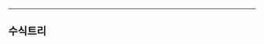 <!-- ---
layout: post
title:  "BacktotheBasic - 수(Binary Tree)"
subtitle: "자료구조-이진트리"
slug: "task-basic-008- "
description: "이진트리에 대해서 알아보고 이진트리를 구현해보자"
categories: task
tags: [task, home]
comments: true
image: "/assets/posts_con/cover_task.jpg"
google: true
sitemap :
 changefreq: daily
 priority: 1.0
feed : true -->
---
 ## 수식트리
